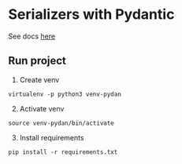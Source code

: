 # Serializers with Pydantic

See docs [here](https://hackmd.io/@K-oQ-22URP2iYGM5Nk7o1w/HkiIJGl-F)

## Run project

1. Create venv
```
virtualenv -p python3 venv-pydan
```

2. Activate venv
```
source venv-pydan/bin/activate
```
 
3. Install requirements
```
pip install -r requirements.txt
```